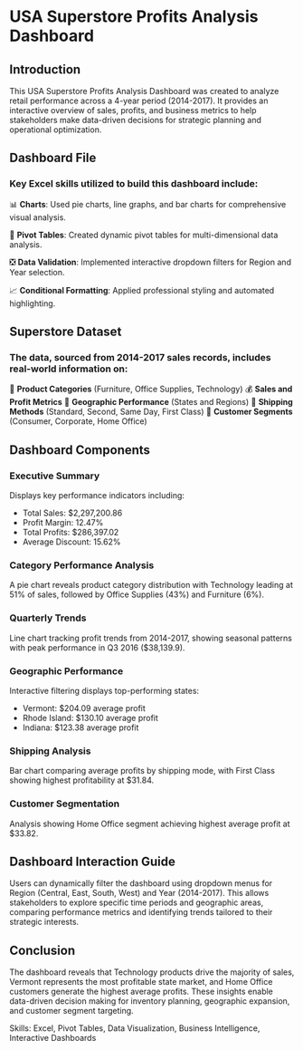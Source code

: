 # USA Superstore Profits Analysis Dashboard

## Introduction 

This USA Superstore Profits Analysis Dashboard was created to analyze retail performance across a 4-year period (2014-2017). It provides an interactive overview of sales, profits, and business metrics to help stakeholders make data-driven decisions for strategic planning and operational optimization.

## Dashboard File

### Key Excel skills utilized to build this dashboard include:

📊 **Charts**: Used pie charts, line graphs, and bar charts for comprehensive visual analysis.

🧮 **Pivot Tables**: Created dynamic pivot tables for multi-dimensional data analysis.

❎ **Data Validation**: Implemented interactive dropdown filters for Region and Year selection.

📈 **Conditional Formatting**: Applied professional styling and automated highlighting.

## Superstore Dataset

### The data, sourced from 2014-2017 sales records, includes real-world information on:

💼 **Product Categories** (Furniture, Office Supplies, Technology)
💰 **Sales and Profit Metrics** 
📍 **Geographic Performance** (States and Regions)
🚚 **Shipping Methods** (Standard, Second, Same Day, First Class)
👥 **Customer Segments** (Consumer, Corporate, Home Office)

## Dashboard Components

### Executive Summary
Displays key performance indicators including:
- Total Sales: $2,297,200.86
- Profit Margin: 12.47%
- Total Profits: $286,397.02
- Average Discount: 15.62%

### Category Performance Analysis
A pie chart reveals product category distribution with Technology leading at 51% of sales, followed by Office Supplies (43%) and Furniture (6%).

### Quarterly Trends
Line chart tracking profit trends from 2014-2017, showing seasonal patterns with peak performance in Q3 2016 ($38,139.9).

### Geographic Performance
Interactive filtering displays top-performing states:
- Vermont: $204.09 average profit
- Rhode Island: $130.10 average profit
- Indiana: $123.38 average profit

### Shipping Analysis
Bar chart comparing average profits by shipping mode, with First Class showing highest profitability at $31.84.

### Customer Segmentation
Analysis showing Home Office segment achieving highest average profit at $33.82.

## Dashboard Interaction Guide

Users can dynamically filter the dashboard using dropdown menus for Region (Central, East, South, West) and Year (2014-2017). This allows stakeholders to explore specific time periods and geographic areas, comparing performance metrics and identifying trends tailored to their strategic interests.

## Conclusion

The dashboard reveals that Technology products drive the majority of sales, Vermont represents the most profitable state market, and Home Office customers generate the highest average profits. These insights enable data-driven decision making for inventory planning, geographic expansion, and customer segment targeting.

Skills: Excel, Pivot Tables, Data Visualization, Business Intelligence, Interactive Dashboards
